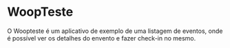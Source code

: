 # WoopTeste
O Woopteste é um aplicativo de exemplo de uma listagem de eventos, onde é possível ver os detalhes do envento e fazer check-in no mesmo.
